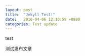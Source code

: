 ```yaml
---
layout: post
title:  "Jekyll Test!"
date:   2016-04-06 12:10:59 +0800
categories: Test update
---
```


test

测试发布文章
